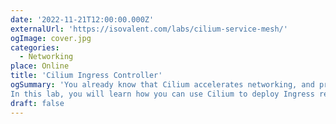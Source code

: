 ```yaml
---
date: '2022-11-21T12:00:00.000Z'
externalUrl: 'https://isovalent.com/labs/cilium-service-mesh/'
ogImage: cover.jpg
categories:
  - Networking
place: Online
title: 'Cilium Ingress Controller'
ogSummary: 'You already know that Cilium accelerates networking, and provides security and observability in Kubernetes, using the power of eBPF. Now Cilium is bringing those eBPF strengths to the world of Service Mesh. Cilium Service Mesh features eBPF-powered connectivity, traffic management, security and observability.
In this lab, you will learn how you can use Cilium to deploy Ingress resources to dynamically configure the Envoy proxy provided with the Cilium agent. And all of the above without any Envoy sidecar injection into your pods!'
draft: false
---
```


